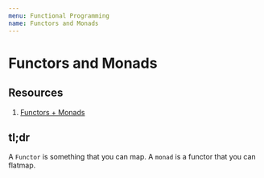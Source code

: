 ```yaml
---
menu: Functional Programming
name: Functors and Monads
---
```


# Functors and Monads

## Resources

1. [Functors + Monads](https://dev.to/bonesmcginty/functors-and-monads-in-javascript-4j29)

## tl;dr

A `Functor` is something that you can map. A `monad` is a functor that you can flatmap.
